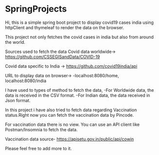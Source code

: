 # SpringProjects

Hi, this is a simple spring boot project to display covid19 cases india using httpClient and thymeleaf to render the data on the browser.

This project not only fetches the covid cases in india but also from around the world.

Sources used to fetch the data
Covid data worldwide-> https://github.com/CSSEGISandData/COVID-19

Covid data specific to India -> https://github.com/covid19india/api

URL to display data on browser->
-localhost:8080/home, localhost:8080/india

I have used to types of method to fetch the data,
-For Worldwide data, the data is received in the CSV format.
-For Indian data, the data received in Json format.


In this project i have also tried to fetch data regarding Vaccination status.Right now you can fetch the vaccination data by Pincode.

For vaccination data there is no view. You can use an API client like Postman/Insomnia to fetch the data.

Vaccination data source-
https://apisetu.gov.in/public/api/cowin

Please feel free to add more to it.

